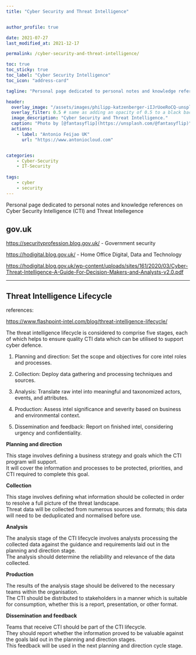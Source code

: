 ```yaml
---
title: "Cyber Security and Threat Intelligence"


author_profile: true

date: 2021-07-27
last_modified_at: 2021-12-17

permalink: /cyber-security-and-threat-intelligence/

toc: true
toc_sticky: true
toc_label: "Cyber Security Intelligence"
toc_icon: "address-card"

tagline: "Personal page dedicated to personal notes and knowledge references"

header:
  overlay_image: "/assets/images/philipp-katzenberger-iIJrUoeRoCQ-unsplash.jpg"
  overlay_filter: 0.5 # same as adding an opacity of 0.5 to a black background
  image_description: "Cyber Security and Threat Intelligence."
  caption: "Photo by [@fantasyflip](https://unsplash.com/@fantasyflip)"
  actions:
    - label: "Antonio Feijao UK"
      url: "https://www.antoniocloud.com"


categories:
    - Cyber-Security
    - IT-Security
    
tags:
    - cyber
    - security
---
```


Personal page dedicated to personal notes and knowledge references on Cyber Security Intelligence (CTI) and Threat Intellegence


## gov.uk

<https://securityprofession.blog.gov.uk/> - Government security

<https://hodigital.blog.gov.uk/> - Home Office Digital, Data and Technology

<https://hodigital.blog.gov.uk/wp-content/uploads/sites/161/2020/03/Cyber-Threat-Intelligence-A-Guide-For-Decision-Makers-and-Analysts-v2.0.pdf>


----

## Threat Intelligence Lifecycle

references:

<https://www.flashpoint-intel.com/blog/threat-intelligence-lifecycle/>

The threat intelligence lifecycle is considered to comprise five stages, each of which helps to ensure quality CTI data which can be utilised to support cyber defence.

1) Planning and direction: Set the scope and objectives for core intel roles and processes.


2) Collection: Deploy data gathering and processing techniques and sources.

3) Analysis: Translate raw intel into meaningful and taxonomized actors, events, and attributes.

4) Production: Assess intel significance and severity based on business and environmental context.

5) Dissemination and feedback: Report on finished intel, considering urgency and confidentiality.


**Planning and direction**

This stage involves defining a business strategy and goals which the CTI program will support.<br>
It will cover the information and processes to be protected, priorities, and CTI required to complete this goal.

**Collection**

This stage involves defining what information should be collected in order to resolve a full picture of the threat landscape.<br>
Threat data will be collected from numerous sources and formats; this data will need to be deduplicated and normalised before use.

**Analysis**

The analysis stage of the CTI lifecycle involves analysts processing the collected data against the guidance and requirements laid out in the planning and direction stage.<br>
The analysis should determine the reliability and relevance of the data collected.

**Production**

The results of the analysis stage should be delivered to the necessary teams within the organisation.<br>
The CTI should be distributed to stakeholders in a manner which is suitable for consumption, whether this is a report, presentation, or other format.

**Dissemination and feedback**

Teams that receive CTI should be part of the CTI lifecycle.<br>
They should report whether the information proved to be valuable against the goals laid out in the planning and direction stages.<br>
This feedback will be used in the next planning and direction cycle stage.

